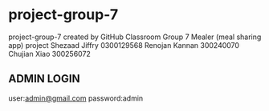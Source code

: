 # project-group-7
project-group-7 created by GitHub Classroom
Group 7 Mealer (meal sharing app) project
Shezaad Jiffry 0300129568
Renojan Kannan 300240070
Chujian Xiao   300256072

ADMIN LOGIN
---------------
user:admin@gmail.com
password:admin
